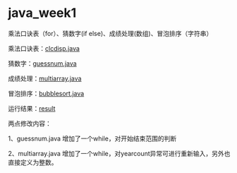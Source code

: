 # java_week1
乘法口诀表（for）、猜数字(if else)、成绩处理(数组)、冒泡排序（字符串）

乘法口诀表：<u>clcdisp.java</u>

猜数字：<u>guessnum.java</u>

成绩处理：<u>multiarray.java</u>

冒泡排序：<u>bubblesort.java</u>

运行结果：<u>result</u>

两点修改内容：

1、guessnum.java 增加了一个while，对开始结束范围的判断

2、multiarray.java 增加了一个while，对yearcount异常可进行重新输入，另外也直接定义为整数。
